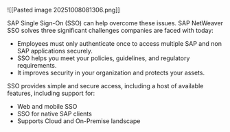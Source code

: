 ![[Pasted image 20251008081306.png]]

  
SAP Single Sign-On (SSO) can help overcome these issues. SAP NetWeaver SSO solves three significant challenges companies are faced with today:

- Employees must only authenticate once to access multiple SAP and non SAP applications securely.
- SSO helps you meet your policies, guidelines, and regulatory requirements.
- It improves security in your organization and protects your assets.

SSO provides simple and secure access, including a host of available features, including support for:

- Web and mobile SSO
- SSO for native SAP clients
- Supports Cloud and On-Premise landscape